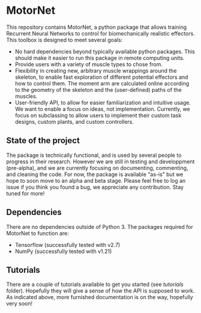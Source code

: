 # MotorNet

This repository contains MotorNet, a python package that allows training Recurrent Neural Networks to control for
biomechanically realistic effectors. This toolbox is designed to meet several goals:

- No hard dependencies beyond typically available python packages. This should make it easier to run this package in remote computing units.
- Provide users with a variety of muscle types to chose from.
- Flexibility in creating new, arbitrary muscle wrappings around the skeleton, to enable fast exploration of
different potential effectors and how to control them. The moment arm are calculated online according to the 
geometry of the skeleton and the (user-defined) paths of the muscles.
- User-friendly API, to allow for easier familiarization and intuitive usage. We want to enable a focus on ideas, not implementation.
Currently, we focus on subclassing to allow users to implement their custom task designs, custom plants, and custom controllers.

## State of the project

The package is technically functional, and is used by several people to progress in their research.
However we are still in testing and developpment (pre-alpha), and we are currently focusing on documenting,
commenting, and cleaning the code. For now, the package is available "as-is" but we hope to soon move to an
alpha and beta stage. Please feel free to log an issue if you think you found a bug, we appreciate any contribution. 
Stay tuned for more!

## Dependencies

There are no dependencies outside of Python 3. The packages required for MotorNet to function are:
- Tensorflow (successfully tested with v2.7)
- NumPy (successfully tested with v1.21)

## Tutorials

There are a couple of tutorials available to get you started (see <em>tutorials</em> folder). Hopefully they will give a sense of how the 
API is supposed to work. As indicated above, more furnished documentation is on the way, hopefully very soon!

